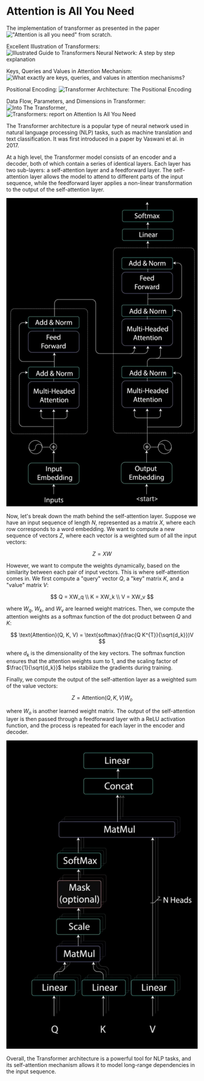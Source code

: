 # Attention is All You Need

The implementation of transformer as presented in the paper !["Attention is all you need"](https://arxiv.org/abs/1706.03762) from scratch.

Excellent Illustration of Transformers: ![Illustrated Guide to Transformers Neural Network: A step by step explanation](https://www.youtube.com/watch?v=4Bdc55j80l8)

Keys, Queries and Values in Attention Mechanism: ![What exactly are keys, queries, and values in attention mechanisms?](https://stats.stackexchange.com/questions/421935/what-exactly-are-keys-queries-and-values-in-attention-mechanisms#424127)

Positional Encoding: ![Transformer Architecture: The Positional Encoding](https://kazemnejad.com/blog/transformer_architecture_positional_encoding/)

Data Flow, Parameters, and Dimensions in Transformer: ![Into The Transformer](https://towardsdatascience.com/into-the-transformer-5ad892e0cee), ![Transformers: report on Attention Is All You Need](https://www.kaggle.com/code/samuelnordmann/transformers-report-on-attention-is-all-you-need/notebook)



The Transformer architecture is a popular type of neural network used in natural language processing (NLP) tasks, such as machine translation and text classification. It was first introduced in a paper by Vaswani et al. in 2017.

At a high level, the Transformer model consists of an encoder and a decoder, both of which contain a series of identical layers. Each layer has two sub-layers: a self-attention layer and a feedforward layer. The self-attention layer allows the model to attend to different parts of the input sequence, while the feedforward layer applies a non-linear transformation to the output of the self-attention layer.

![Architecture](assets/architecture.png)

Now, let's break down the math behind the self-attention layer. Suppose we have an input sequence of length $N$, represented as a matrix $X$, where each row corresponds to a word embedding. We want to compute a new sequence of vectors $Z$, where each vector is a weighted sum of all the input vectors:

$$
Z = XW
$$

However, we want to compute the weights dynamically, based on the similarity between each pair of input vectors. This is where self-attention comes in. We first compute a "query" vector $Q$, a "key" matrix $K$, and a "value" matrix $V$:

$$
Q = XW_q \\
K = XW_k \\
V = XW_v
$$

where $W_q$, $W_k$, and $W_v$ are learned weight matrices. Then, we compute the attention weights as a softmax function of the dot product between $Q$ and $K$:

$$
\text{Attention}(Q, K, V) = \text{softmax}(\frac{Q K^{T}}{\sqrt{d_k}})V
$$

where $d_k$ is the dimensionality of the key vectors. The softmax function ensures that the attention weights sum to $1$, and the scaling factor of $\frac{1}{\sqrt{d_k}}$ helps stabilize the gradients during training.

Finally, we compute the output of the self-attention layer as a weighted sum of the value vectors:

$$
Z = \text{Attention}(Q, K, V) W_o
$$

where $W_o$ is another learned weight matrix. The output of the self-attention layer is then passed through a feedforward layer with a ReLU activation function, and the process is repeated for each layer in the encoder and decoder.

![Multi-Head Attention](assets/mha.png)

Overall, the Transformer architecture is a powerful tool for NLP tasks, and its self-attention mechanism allows it to model long-range dependencies in the input sequence.
